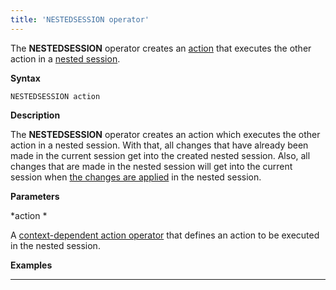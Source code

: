 ```yaml
---
title: 'NESTEDSESSION operator'
---
```


The **NESTEDSESSION** operator creates an [action](Actions.md) that executes the other action in a [nested session](30769225.html#Newsession(NEWSESSION,NESTEDSESSION)-nested).

**Syntax**

    NESTEDSESSION action 

**Description**

The **NESTEDSESSION** operator creates an action which executes the other action in a nested session. With that, all changes that have already been made in the current session get into the created nested session. Also, all changes that are made in the nested session will get into the current session when [the changes are applied](Apply_changes_APPLY_.md) in the nested session.

**Parameters**

*action *

A [context-dependent action operator](Action-operator_36307157.html#Actionoperator-contextdependent) that defines an action to be executed in the nested session.

**Examples**

************************************************


  
